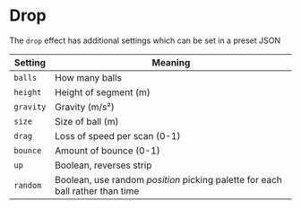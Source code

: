 # Drop

The `drop` effect has additional settings which can be set in a preset JSON

|Setting|Meaning|
|-------|-------|
|`balls`|How many balls|
|`height`|Height of segment (m)|
|`gravity`|Gravity (m/s²)|
|`size`|Size of ball (m)|
|`drag`|Loss of speed per scan (0-1)|
|`bounce`|Amount of bounce (0-1)|
|`up`|Boolean, reverses strip|
|`random`|Boolean, use random *position* picking palette for each ball rather than time|

